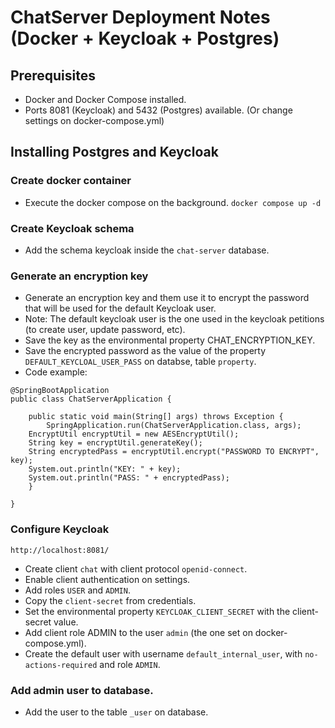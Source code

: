 # ChatServer Deployment Notes (Docker + Keycloak + Postgres)

## Prerequisites
- Docker and Docker Compose installed.
- Ports 8081 (Keycloak) and 5432 (Postgres) available. (Or change settings on docker-compose.yml)

## Installing Postgres and Keycloak
### Create docker container 
- Execute the docker compose on the background.
```docker compose up -d```

### Create Keycloak schema
- Add the schema keycloak inside the `chat-server` database.

### Generate an encryption key
- Generate an encryption key and them use it to encrypt the password that will be used for the default Keycloak user.
- Note: The default keycloak user is the one used in the keycloak petitions (to create user, update password, etc).
- Save the key as the environmental property CHAT_ENCRYPTION_KEY.
- Save the encrypted password as the value of the property `DEFAULT_KEYCLOAL_USER_PASS` on databse, table `property`.
- Code example: 
```
@SpringBootApplication
public class ChatServerApplication {

	public static void main(String[] args) throws Exception {
		SpringApplication.run(ChatServerApplication.class, args);
    EncryptUtil encryptUtil = new AESEncryptUtil();
    String key = encryptUtil.generateKey();
    String encryptedPass = encryptUtil.encrypt("PASSWORD TO ENCRYPT", key);
    System.out.println("KEY: " + key);
    System.out.println("PASS: " + encryptedPass);
	}

}
```

### Configure Keycloak
```http://localhost:8081/```
- Create client `chat` with client protocol `openid-connect`.
- Enable client authentication on settings.
- Add roles `USER` and `ADMIN`.
- Copy the `client-secret` from credentials.
- Set the environmental property `KEYCLOAK_CLIENT_SECRET` with the client-secret value.
- Add client role ADMIN to the user `admin` (the one set on docker-compose.yml).
- Create the default user with username `default_internal_user`, with `no-actions-required` and role `ADMIN`.

### Add admin user to database.
- Add the user to the table `_user` on database.